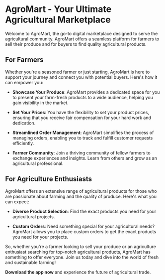 # AgroMart - Your Ultimate Agricultural Marketplace

Welcome to AgroMart, the go-to digital marketplace designed to serve the agricultural community. AgroMart offers a seamless platform for farmers to sell their produce and for buyers to find quality agricultural products.

## For Farmers

Whether you're a seasoned farmer or just starting, AgroMart is here to support your journey and connect you with potential buyers. Here's how it can empower you:

- **Showcase Your Produce**: AgroMart provides a dedicated space for you to present your farm-fresh products to a wide audience, helping you gain visibility in the market.

- **Set Your Prices**: You have the flexibility to set your product prices, ensuring that you receive fair compensation for your hard work and dedication.

- **Streamlined Order Management**: AgroMart simplifies the process of managing orders, enabling you to track and fulfill customer requests efficiently.

- **Farmer Community**: Join a thriving community of fellow farmers to exchange experiences and insights. Learn from others and grow as an agricultural professional.

## For Agriculture Enthusiasts

AgroMart offers an extensive range of agricultural products for those who are passionate about farming and the quality of produce. Here's what you can expect:

- **Diverse Product Selection**: Find the exact products you need for your agricultural projects.

- **Custom Orders**: Need something special for your agricultural needs? AgroMart allows you to place custom orders to get the exact products you need for your projects.

So, whether you're a farmer looking to sell your produce or an agriculture enthusiast searching for top-notch agricultural products, AgroMart has something to offer everyone. Join us today and dive into the world of fresh and sustainable farming!

**Download the app now** and experience the future of agricultural trade.

